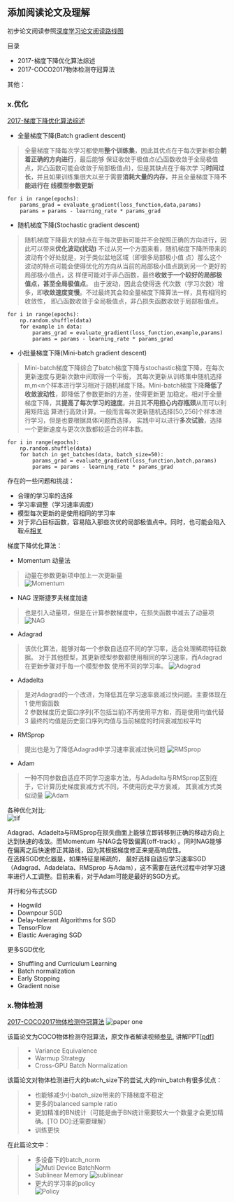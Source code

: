 ## 添加阅读论文及理解
初步论文阅读参照[深度学习论文阅读路线图](../Note/Deep_Learning_Papers_Reading_Roadmap.md)

目录  
* 2017-梯度下降优化算法综述
* 2017-COCO2017物体检测夺冠算法    

其他：
### x.优化
[2017-梯度下降优化算法综述](https://arxiv.org/abs/1609.04747)
* 全量梯度下降(Batch gradient descent) 
> 全量梯度下降每次学习都使用**整个训练集**，因此其优点在于每次更新都会**朝着正确的方向进行**，最后能够
保证收敛于极值点(凸函数收敛于全局极值点，非凸函数可能会收敛于局部极值点)，但是其缺点在于每次学
习**时间过长**，并且如果训练集很大以至于需要**消耗大量的内存**，并且全量梯度下降**不能进行在
线模型参数更新**

    for i in range(epochs):
        params_grad = evaluate_gradient(loss_function,data,params)
        params = params - learning_rate * params_grad
* 随机梯度下降(Stochastic gradient descent)  
> 随机梯度下降最大的缺点在于每次更新可能并不会按照正确的方向进行，因此可以带来**优化波动(扰动)**
不过从另一个方面来看，随机梯度下降所带来的波动有个好处就是，对于类似盆地区域（即很多局部极小值
点）那么这个波动的特点可能会使得优化的方向从当前的局部极小值点跳到另一个更好的局部极小值点，这
样便可能对于非凸函数，最终**收敛于一个较好的局部极值点，甚至全局极值点**。 由于波动，因此会使得迭
代次数（学习次数）增多，即**收敛速度变慢**。不过最终其会和全量梯度下降算法一样，具有相同的收敛性，
即凸函数收敛于全局极值点，非凸损失函数收敛于局部极值点。

    for i in range(epochs):
        np.random.shuffle(data)
        for example in data:
            params_grad = evaluate_gradient(loss_function,example,params)
            params = params - learning_rate * params_grad
* 小批量梯度下降(Mini-batch gradient descent)
>  Mini-batch梯度下降综合了batch梯度下降与stochastic梯度下降，在每次更新速度与更新次数中间取得一个平衡，
其每次更新从训练集中随机选择m,m<n个样本进行学习相对于随机梯度下降。Mini-batch梯度下降**降低了收敛波动性**，即降低了参数更新的方差，使得更新更
加稳定。相对于全量梯度下降，其**提高了每次学习的速度**。并且其**不用担心内存瓶颈**从而可以利用矩阵运
算进行高效计算。一般而言每次更新随机选择[50,256]个样本进行学习，但是也要根据具体问题而选择，
实践中可以进行**多次试验**，选择一个更新速度与更次次数都较适合的样本数。
```
for i in range(epochs):
    np.random.shuffle(data)
    for batch in get_batches(data, batch_size=50):
        params_grad = evaluate_gradient(loss_function,batch,params)
        params = params - learning_rate * params_grad  
```
存在的一些问题和挑战：
* 合理的学习率的选择
* 学习率调整（学习速率调度）  
* 模型每次更新的是使用相同的学习率
* 对于非凸目标函数，容易陷入那些次优的局部极值点中。同时，也可能会陷入鞍点[相关](http://arxiv.org/abs/1406.2572)  

梯度下降优化算法：
* Momentum 动量法
> 动量在参数更新项中加上一次更新量  
![Momentum](../img/Momentum%20formula.png)
* NAG 涅斯捷罗夫梯度加速
> 也是引入动量项，但是在计算参数梯度中，在损失函数中减去了动量项
![NAG](../img/NAG%20formula.png)
* Adagrad
> 该优化算法，能够对每一个参数自适应不同的学习率，适合处理稀疏特征数据。
对于其他模型，其更新模型参数都使用相同的学习速率，而Adagrad在更新步骤对于每一个模型参数
使用不同的学习率。
![Adagrad](../img/Adagrad%20formula.png)
* Adadelta
> 是对Adagrad的一个改进，为降低其在学习速率衰减过快问题。主要体现在  
1 使用窗函数  
2 参数梯度历史窗口序列(不包括当前)不再使用平方和，而是使用均值代替  
3 最终的均值是历史窗口序列均值与当前梯度的时间衰减加权平均
* RMSprop
> 提出也是为了降低Adagrad中学习速率衰减过快问题
![RMSprop](../img/RMSprop%20formula.png)
* Adam
> 一种不同参数自适应不同学习速率方法，与Adadelta与RMSprop区别在于，它计算历史梯度衰减方式不同，不使用历史平方衰减，
其衰减方式类似动量
![Adam](../img/Adam%20formula.png)  

各种优化对比:   
![tif](../img/comp.tif)

Adagrad、Adadelta与RMSprop在损失曲面上能够立即转移到正确的移动方向上达到快速的收敛。而Momentum 与NAG会导致偏离(off-track)
。同时NAG能够在偏离之后快速修正其路线，因为其根据梯度修正来提高响应性。  
在选择SGD优化器是，如果特征是稀疏的， 最好选择自适应学习速率SGD（Adagrad、Adadelata、RMSprop
与Adam），这不需要在迭代过程中对学习速率进行人工调整。目前来看，对于Adam可能是最好的SGD方式。

并行和分布式SGD
* Hogwild
* Downpour SGD
* Delay-tolerant Algorithms for SGD
* TensorFlow
* Elastic Averaging SGD   

更多SGD优化  
* Shuffling and Curriculum Learning
* Batch normalization
* Early Stopping
* Gradient noise

### x.物体检测  

[2017-COCO2017物体检测夺冠算法](http://cn.arxiv.org/abs/1711.07240)
![paper one](../img/paper_one.png)

该篇论文为COCO物体检测夺冠算法，原文作者解读视频[参见](https://v.douyu.com/show/zBjq4Mepw4Q75Ea8),
讲解PPT[[pdf]](https://www.jianguoyun.com/p/Ddkg60sQhprUBhjs0zw)
> * Variance Equivalence
> * Warmup Strategy
> * Cross-GPU Batch Normalization  

该篇论文对物体检测进行大的batch_size下的尝试,大的min_batch有很多优点：  
> * 也能够减少小batch_size带来的下降梯度不稳定
> * 更多的balanced sample ratio
> * 更加精准的BN统计（可能是由于BN统计需要较大一个数量才会更加精确。[TO DO]:还需要理解）
> * 训练更快    

在此篇论文中：
> * 多设备下的batch_norm  
![Muti Device BatchNorm](../img/MegDet_multiDevice_BN.png)
> * Sublinear Memory
![sublinear](../img/MegDet_sublinear_memory.png)
> * 更大的学习率的policy  
![Policy](../img/MegDet_Large%20Learning%20Policy.png)


